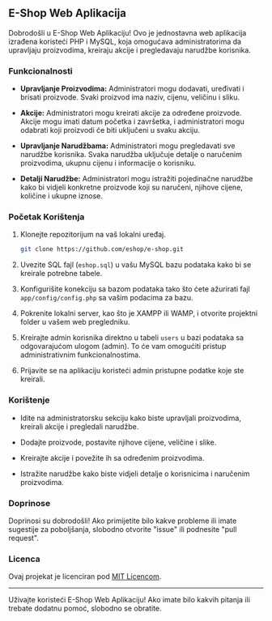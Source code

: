 ## E-Shop Web Aplikacija

Dobrodošli u E-Shop Web Aplikaciju! Ovo je jednostavna web aplikacija izrađena koristeći PHP i MySQL, koja omogućava administratorima da upravljaju proizvodima, kreiraju akcije i pregledavaju narudžbe korisnika.

### Funkcionalnosti

- **Upravljanje Proizvodima:** Administratori mogu dodavati, uređivati i brisati proizvode. Svaki proizvod ima naziv, cijenu, veličinu i sliku.

- **Akcije:** Administratori mogu kreirati akcije za određene proizvode. Akcije mogu imati datum početka i završetka, i administratori mogu odabrati koji proizvodi će biti uključeni u svaku akciju.

- **Upravljanje Narudžbama:** Administratori mogu pregledavati sve narudžbe korisnika. Svaka narudžba uključuje detalje o naručenim proizvodima, ukupnu cijenu i informacije o korisniku.

- **Detalji Narudžbe:** Administratori mogu istražiti pojedinačne narudžbe kako bi vidjeli konkretne proizvode koji su naručeni, njihove cijene, količine i ukupne iznose.

### Početak Korištenja

1. Klonejte repozitorijum na vaš lokalni uređaj.
   ```bash
   git clone https://github.com/eshop/e-shop.git
   ```

2. Uvezite SQL fajl (`eshop.sql`) u vašu MySQL bazu podataka kako bi se kreirale potrebne tabele.

3. Konfigurišite konekciju sa bazom podataka tako što ćete ažurirati fajl `app/config/config.php` sa vašim podacima za bazu.

4. Pokrenite lokalni server, kao što je XAMPP ili WAMP, i otvorite projektni folder u vašem web pregledniku.

5. Kreirajte admin korisnika direktno u tabeli `users` u bazi podataka sa odgovarajućom ulogom (admin). To će vam omogućiti pristup administrativnim funkcionalnostima.

6. Prijavite se na aplikaciju koristeći admin pristupne podatke koje ste kreirali.

### Korištenje

- Idite na administratorsku sekciju kako biste upravljali proizvodima, kreirali akcije i pregledali narudžbe.

- Dodajte proizvode, postavite njihove cijene, veličine i slike.

- Kreirajte akcije i povežite ih sa određenim proizvodima.

- Istražite narudžbe kako biste vidjeli detalje o korisnicima i naručenim proizvodima.

### Doprinose

Doprinosi su dobrodošli! Ako primijetite bilo kakve probleme ili imate sugestije za poboljšanja, slobodno otvorite "issue" ili podnesite "pull request".

### Licenca

Ovaj projekat je licenciran pod [MIT Licencom](LICENSE).

---

Uživajte koristeći E-Shop Web Aplikaciju! Ako imate bilo kakvih pitanja ili trebate dodatnu pomoć, slobodno se obratite.
